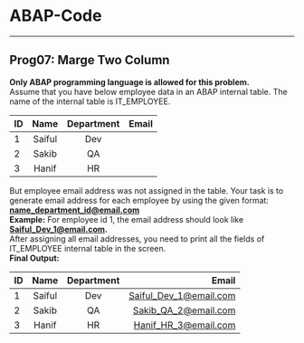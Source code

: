 # ABAP-Code

---
Prog07: Marge Two Column
---
<b> Only ABAP programming language is allowed for this problem.</b> <br>
Assume that you have below employee data in an ABAP internal table. The name of the internal table is IT_EMPLOYEE. <br>

| ID    | Name        | Department | Email         |
| :---  |      :---:  |      :---: |          ---: |
| 1     | Saiful      | Dev        |               |
| 2     | Sakib       | QA         |               |
| 3     | Hanif       | HR         |               |

But employee email address was not assigned in the table. Your task is to generate email address for each employee by using the given format: <b> name_department_id@email.com </b> <br>
<b>Example:</b> For employee id 1, the email address should look like <b>Saiful_Dev_1@email.com.</b><br>
After assigning all email addresses, you need to print all the fields of IT_EMPLOYEE internal table in the screen.<br>
<b>Final Output:</b>

| ID    | Name        | Department | Email                  |
| :---  |      :---:  |      :---: |                   ---: |
| 1     | Saiful      | Dev        | Saiful_Dev_1@email.com |
| 2     | Sakib       | QA         | Sakib_QA_2@email.com   |
| 3     | Hanif       | HR         | Hanif_HR_3@email.com   |
